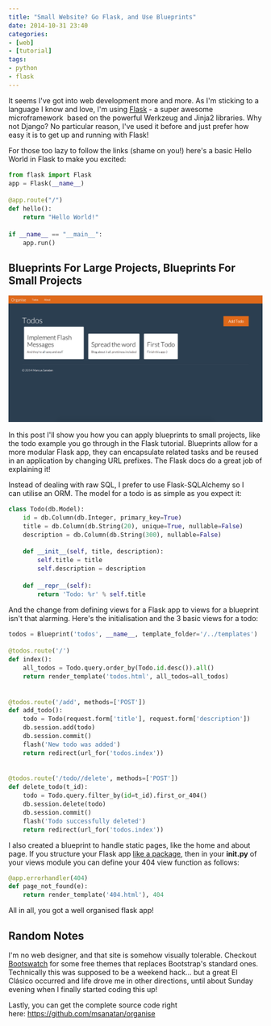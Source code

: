 ```yaml
---
title: "Small Website? Go Flask, and Use Blueprints"
date: 2014-10-31 23:40
categories:
- [web]
- [tutorial]
tags:
- python
- flask
---
```


It seems I've got into web development more and more. As I'm sticking to a language I know and love, I'm using <a href="http://flask.pocoo.org" target="_blank" rel="nofollow noopener noreferrer">Flask</a> - a super awesome microframework  based on the powerful Werkzeug and Jinja2 libraries. Why not Django? No particular reason, I've used it before and just prefer how easy it is to get up and running with Flask!

For those too lazy to follow the links (shame on you!) here's a basic Hello World in Flask to make you excited:

```python
from flask import Flask
app = Flask(__name__)

@app.route("/")
def hello():
    return "Hello World!"

if __name__ == "__main__":
    app.run()
```

## Blueprints For Large Projects, Blueprints For Small Projects

![Organise - Flask Todo App](./organise_flask_todo.png)

In this post I'll show you how you can apply blueprints to small projects, like the todo example you go through in the Flask tutorial. Blueprints allow for a more modular Flask app, they can encapsulate related tasks and be reused in an application by changing URL prefixes. The Flask docs do a great job of explaining it!

Instead of dealing with raw SQL, I prefer to use Flask-SQLAlchemy so I can utilise an ORM. The model for a todo is as simple as you expect it:

```python
class Todo(db.Model):
    id = db.Column(db.Integer, primary_key=True)
    title = db.Column(db.String(20), unique=True, nullable=False)
    description = db.Column(db.String(300), nullable=False)

    def __init__(self, title, description):
        self.title = title
        self.description = description

    def __repr__(self):
        return 'Todo: %r' % self.title
```

And the change from defining views for a Flask app to views for a blueprint isn't that alarming. Here's the initialisation and the 3 basic views for a todo:

```python
todos = Blueprint('todos', __name__, template_folder='/../templates')

@todos.route('/')
def index():
    all_todos = Todo.query.order_by(Todo.id.desc()).all()
    return render_template('todos.html', all_todos=all_todos)


@todos.route('/add', methods=['POST'])
def add_todo():
    todo = Todo(request.form['title'], request.form['description'])
    db.session.add(todo)
    db.session.commit()
    flash('New todo was added')
    return redirect(url_for('todos.index'))


@todos.route('/todo//delete', methods=['POST'])
def delete_todo(t_id):
    todo = Todo.query.filter_by(id=t_id).first_or_404()
    db.session.delete(todo)
    db.session.commit()
    flash('Todo successfully deleted')
    return redirect(url_for('todos.index'))
```

I also created a blueprint to handle static pages, like the home and about page. If you structure your Flask app <a href="http://flask.pocoo.org/docs/0.10/patterns/packages/#larger-applications" target="_blank" rel="nofollow noopener noreferrer">like a package</a>, then in your **init.py** of your views module you can define your 404 view function as follows:

```python
@app.errorhandler(404)
def page_not_found(e):
    return render_template('404.html'), 404
```

All in all, you got a well organised flask app!

## Random Notes

I'm no web designer, and that site is somehow visually tolerable. Checkout <a href="https://bootswatch.com" target="_blank" rel="nofollow noopener noreferrer">Bootswatch</a> for some free themes that replaces Bootstrap's standard ones. Technically this was supposed to be a weekend hack... but a great El Clásico occurred and life drove me in other directions, until about Sunday evening when I finally started coding this up!

Lastly, you can get the complete source code right here: <a href="https://github.com/msanatan/organise" target="_blank" rel="nofollow noopener noreferrer">https://github.com/msanatan/organise</a>
